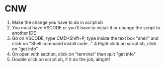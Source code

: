 # CNW
<!--Create New Website is a VERY SIMPLE shell script (actually for macOS, didn't tried on linux) that create a folder with a HTML, a CSS and a JS. The html will have doctype, html, head and body tag and it will be linked with the CSS and the JS. Then the script open the 3 files in vscode. READ THE README-->

1. Make the change you have to do in script.sh 
2. You must have VSCODE  or you'll have to install it or change the script to another IDE
3. Go on VSCODE, type CMD+Shift+P, type inside the text box "shell" and click on "Shell command install code..."
4.Right click on script.sh, click on "get info"
5. On open with section, click on "terminal" then quit "get info"
6. Double click on script.sh, if it do the job, alright!

